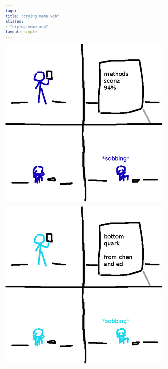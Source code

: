 ```yaml
---
tags: 
title: "crying meme xob"
aliases:
- "crying meme xob"
layout: simple
---
```


![crymeme](assets/crymeme.png)

![crymeme2](assets/crymeme2.png)